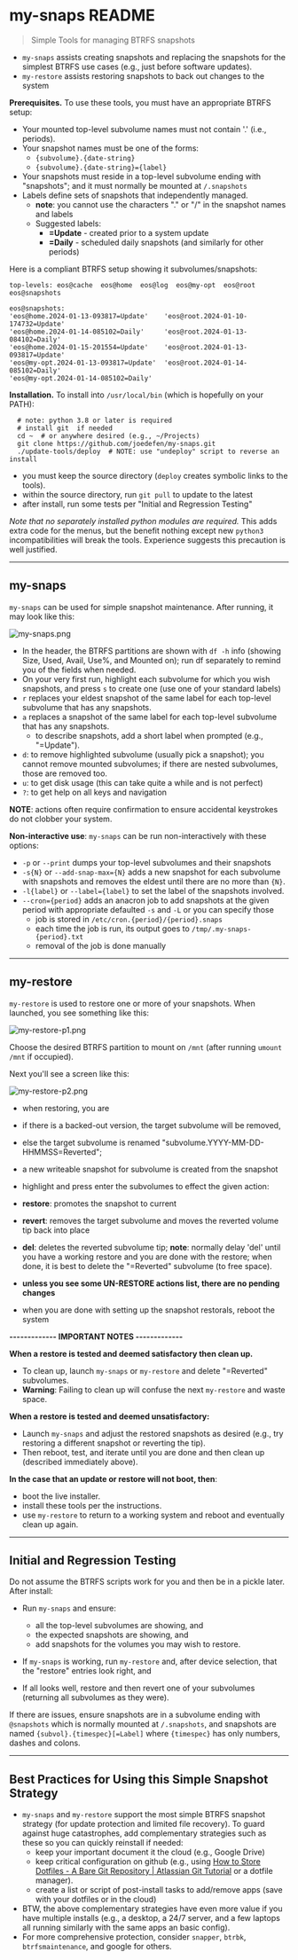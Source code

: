 # my-snaps README
> Simple Tools for managing BTRFS snapshots

* `my-snaps`  assists creating snapshots and replacing the snapshots for the simplest BTRFS use cases (e.g., just before software updates).
* `my-restore` assists restoring snapshots to back out changes to the system

**Prerequisites.** To use these tools, you must have an appropriate BTRFS setup:
* Your mounted top-level subvolume names must not contain '.' (i.e., periods).
* Your snapshot names must be one of the forms:
  * `{subvolume}.{date-string}`
  * `{subvolume}.{date-string}={label}`
* Your snapshots must reside in a top-level subvolume ending with "snapshots"; and it must normally be mounted at `/.snapshots`
* Labels define sets of snapshots that independently managed.
  * **note**: you cannot use the characters "." or "/" in the snapshot names and labels
  * Suggested labels:
    * **=Update** - created prior to a system update
    * **=Daily** - scheduled daily snapshots (and similarly for other periods)

Here is a compliant BTRFS setup showing it subvolumes/snapshots:
```
top-levels: eos@cache  eos@home  eos@log  eos@my-opt  eos@root  eos@snapshots

eos@snapshots:
'eos@home.2024-01-13-093817=Update'    'eos@root.2024-01-10-174732=Update'
'eos@home.2024-01-14-085102=Daily'     'eos@root.2024-01-13-084102=Daily'
'eos@home.2024-01-15-201554=Update'    'eos@root.2024-01-13-093817=Update'
'eos@my-opt.2024-01-13-093817=Update'  'eos@root.2024-01-14-085102=Daily'
'eos@my-opt.2024-01-14-085102=Daily'
```

**Installation.** To install into `/usr/local/bin` (which is hopefully on your PATH):
```
  # note: python 3.8 or later is required
  # install git  if needed
  cd ~  # or anywhere desired (e.g., ~/Projects)
  git clone https://github.com/joedefen/my-snaps.git
  ./update-tools/deploy  # NOTE: use "undeploy" script to reverse an install
```
* you must keep the source directory (`deploy` creates symbolic links to the tools).
* within the source directory, run `git pull` to update to the latest
* after install, run some tests per "Initial and Regression Testing"

*Note that no separately installed python modules are required.*  This adds extra code for the menus, but the benefit nothing except new `python3` incompatibilities will break the tools. Experience suggests this precaution is well justified.

---

## my-snaps
`my-snaps` can be used for simple snapshot maintenance. After running, it may look like this:

[comment]: ![my-snaps.png](https://github.com/joedefen/update-tools/blob/main/images/my-snaps.png?raw=true)
![my-snaps.png](images/my-snaps.png)

* In the header, the BTRFS partitions are shown with `df -h` info (showing Size, Used, Avail, Use%, and Mounted on); run df separately to remind you of the fields when needed.
* On your very first run, highlight each subvolume for which you wish snapshots, and press `s` to create one (use one of your standard labels)
* `r` replaces your eldest snapshot of the same label for each top-level subvolume that has any snapshots.
* `a` replaces a snapshot of the same label for each top-level subvolume that has any snapshots.
  * to describe snapshots, add a short label when prompted (e.g., "=Update").
* `d`: to remove highlighted subvolume (usually pick a snapshot); you cannot remove mounted subvolumes; if there are nested subvolumes, those are removed too.
* `u`: to get disk usage (this can take quite a while and is not perfect)
* `?`: to get help on all keys and navigation

**NOTE**: actions often require confirmation to ensure accidental keystrokes do not clobber your system.

**Non-interactive use**: `my-snaps` can be run non-interactively with these options:
* `-p` or `--print` dumps your top-level subvolumes and their snapshots
* `-s{N}` or `--add-snap-max={N}` adds a new snapshot for each subvolume with snapshots and removes the eldest until there are no more than `{N}`.
* `-l{label}` or `--label={label}` to set the label of the snapshots involved.
* `--cron={period}` adds an anacron job to add snapshots at the given period with appropriate defaulted `-s` and `-L` or you can specify those
  * job is stored in `/etc/cron.{period}/{period}.snaps` 
  * each time the job is run, its output goes to `/tmp/.my-snaps-{period}.txt`
  * removal of the job is done manually


---

## my-restore
`my-restore` is used to restore one or more of your snapshots. When launched, you see something like this:

[comment]: ![my-restore-p1.png](https://github.com/joedefen/my-snaps-tools/blob/main/images/my-restore-p1.png?raw=true)
![my-restore-p1.png](images/my-restore-p1.png)

Choose the desired BTRFS partition to mount on `/mnt` (after running `umount /mnt` if occupied).

Next you'll see a screen like this:

[comment]: ![my-restore-p2.png](https://github.com/joedefen/update-tools/blob/main/images/my-restore-p2.png?raw=true)
![my-restore-p2.png](images/my-restore-p2.png)

* when restoring, you are
* if there is a backed-out version, the target subvolume will be removed,
* else the target subvolume is renamed "subvolume.YYYY-MM-DD-HHMMSS=Reverted";
* a new writeable snapshot for subvolume is created from the snapshot

* highlight and press enter the subvolumes to effect the given action:
* **restore**: promotes the snapshot to current
* **revert**: removes the target subvolume and moves the reverted volume tip back into place
* **del**: deletes the reverted subvolume tip; **note**: normally delay 'del' until you have a working restore and you are done with the restore;  when done, it is best to delete the "=Reverted" subvolume (to free space).
* **unless you see some UN-RESTORE actions list, there are no pending changes**
* when you are done with setting up the snapshot restorals, reboot the system

**------------- IMPORTANT NOTES -------------**

**When a restore is tested and deemed satisfactory then clean up.**
* To clean up, launch `my-snaps` or `my-restore` and delete "=Reverted" subvolumes.
* **Warning**: Failing to clean up will confuse the next `my-restore` and waste space.

**When a restore is tested and deemed unsatisfactory:**
* Launch `my-snaps` and adjust the restored snapshots as desired (e.g., try restoring a different snapshot or reverting the tip).
* Then reboot, test, and iterate until you are done and then clean up (described immediately above).

**In the case that an update or restore will not boot, then**:
* boot the live installer.
* install these tools per the instructions.
* use `my-restore` to return to a working system and reboot and eventually clean up again.

---

## Initial and Regression Testing
Do not assume the BTRFS scripts work for you and then be in a pickle later. After install:
* Run `my-snaps` and ensure:
  * all the top-level subvolumes are showing, and
  * the expected snapshots are showing, and
  * add snapshots for the volumes you may wish to restore.

* If `my-snaps` is working, run `my-restore` and, after device selection, that the "restore" entries look right, and
* If all looks well, restore and then revert one of your subvolumes (returning all subvolumes as they were).

If there are issues, ensure snapshots are in a subvolume ending with `@snapshots` which is normally mounted at `/.snapshots`, and snapshots are named `{subvol}.{timespec}[=Label]` where `{timespec}` has only numbers, dashes and colons.

---

## Best Practices for Using this Simple Snapshot Strategy
* `my-snaps` and `my-restore` support the most simple BTRFS snapshot strategy (for update protection and limited file recovery).  To guard against huge catastrophes, add complementary strategies such as these so you can quickly reinstall if needed:
  * keep your important document it the cloud (e.g., Google Drive)
  * keep critical configuration on github (e.g., using [How to Store Dotfiles - A Bare Git Repository | Atlassian Git Tutorial](https://www.atlassian.com/git/tutorials/dotfiles) or a dotfile manager).
  * create a list or script of post-install tasks to add/remove apps (save with your dotfiles or in the cloud)
* BTW, the above complementary strategies have even more value if you have multiple installs (e.g., a desktop, a 24/7 server, and a few laptops all running similarly with the same apps an basic config).
* For more comprehensive protection, consider `snapper`, `btrbk`, `btrfsmaintenance`, and google for others.